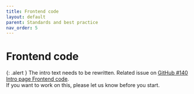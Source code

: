 ```yaml
---
title: Frontend code
layout: default
parent: Standards and best practice
nav_order: 5
---
```


# Frontend code

{: .alert }
The intro text needs to be rewritten.
Related issue on [GitHub #140 Intro page Frontend code](https://github.com/wpaccessibility/wp-a11y-docs/issues/140).  
If you want to work on this, please let us know before you start.
